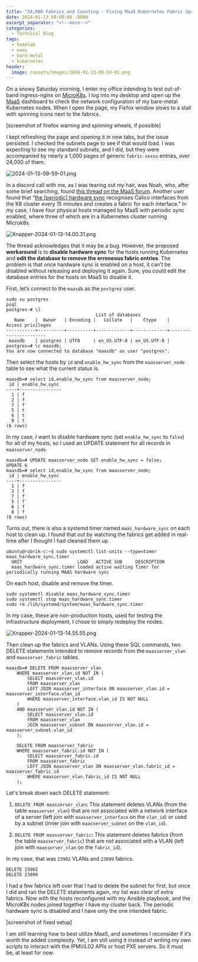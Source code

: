 ```yaml
---
title: "24,000 Fabrics and Counting - Fixing MaaS Kubernetes Fabric Sprawl"
date: 2024-01-13 00:00:00 -0000
excerpt_separator: "<!--more-->"
categories:
  - Technical Blog
tags:
  - homelab
  - maas
  - bare-metal
  - kubernetes
header:
  image: /assets/images/2024-01-13-09-59-01.png
---
```


On a snowy Saturday morning, I enter my office intending to test out-of-band ingress-nginx on [MicroK8s](https://microk8s.io/). I log into my desktop and open up the [MaaS](https://maas.io/) dashboard to check the network configuration of my bare-metal Kubernetes nodes. When I open the page, my Fixfox window slows to a stall with spinning icons next to the fabrics.

[screenshot of firefox warning and spinning wheels, if possible]

I kept refreshing the page and opening it in new tabs, but the issue persisted. I checked the subnets page to see if that would load. I was expecting to see my standard subnets, and I did, but they were accompanied by nearly a 1,000 pages of generic `fabric-xxxxx` entries, over 24,000 of them.

![2024-01-13-09-59-01.png](/assets/images/2024-01-13-09-59-01.png)

In a discord call with me, as I was tearing out my hair, was Noah, who, after some brief searching, found [this thread on the MaaS forum](https://discourse.maas.io/t/maas-3-2-9-creates-calico-interfaces-80-000-fabrics/7625/6). Another user found that “[the [periodic] hardware sync](https://maas.io/docs/machines#heading--about-updating-hardware) recognises Calico interfaces from the K8 cluster every 15 minutes and creates a fabric for each interface.” In my case, I have four physical hosts managed by MaaS with periodic sync enabled, where three of which are in a Kubernetes cluster running Microk8s.

![Xnapper-2024-01-13-14.00.31.png](/assets/images/Xnapper-2024-01-13-14.00.31.png)

The thread acknowledges that it may be a bug. However, the proposed **workaround** is to **disable hardware sync** for the hosts running Kubernetes and **edit the database to remove the erroneous fabric entries**. The problem is that once hardware sync is enabled on a host, it can’t be disabled without releasing and deploying it again. Sure, you could edit the database entries for the hosts on MaaS to disable it.

First, let’s connect to the `maasdb` as the `postgres` user.

```
sudo su postgres
psql
postgres-# \l
                                  List of databases
   Name    |  Owner   | Encoding |   Collate   |    Ctype    |   Access privileges   
-----------+----------+----------+-------------+-------------+-----------------------
 maasdb    | postgres | UTF8     | en_US.UTF-8 | en_US.UTF-8 |
postgres=# \c maasdb;
You are now connected to database "maasdb" as user "postgres".
```

Then select the hosts by `id` and `enable_hw_sync` from the `maasserver_node` table to see what the current status is.

```
maasdb=# select id,enable_hw_sync from maasserver_node;
 id | enable_hw_sync 
----+----------------
  1 | f
  2 | f
  7 | f
  5 | t
  6 | t
  8 | t
(6 rows)
```

In my case, I want to disable hardware sync (set `enable_hw_sync` to `false`) for all of my hosts, so I used an UPDATE statement for all records in `maasserver_node`.

```
maasdb=# UPDATE maasserver_node SET enable_hw_sync = false;
UPDATE 6
maasdb=# select id,enable_hw_sync from maasserver_node;
 id | enable_hw_sync 
----+----------------
  1 | f
  2 | f
  7 | f
  5 | f
  6 | f
  8 | f
(6 rows)
```

Turns out, there is also a systemd timer named `maas_hardware_sync` on each host to clean up. I found that out by watching the fabrics get added in real-time after I thought I had cleaned them up.

```
ubuntu@rubrik-c:~$ sudo systemctl list-units --type=timer maas_hardware_sync.timer
  UNIT                     LOAD   ACTIVE SUB     DESCRIPTION                                      
  maas_hardware_sync.timer loaded active waiting Timer for periodically running MAAS hardware sync
```

On each host, disable and remove the timer.

```
sudo systemctl disable maas_hardware_sync.timer
sudo systemctl stop maas_hardware_sync.timer
sudo rm /lib/systemd/system/maas_hardware_sync.timer
```

In my case, these are non-production hosts, used for testing the infrastructure deployment, I chose to simply redeploy the nodes.

![Xnapper-2024-01-13-14.55.55.png](/assets/images/Xnapper-2024-01-13-14.55.55.png)

Then clean up the fabrics and VLANs. Using these SQL commands, two DELETE statements intended to remove records from the `maasserver_vlan` and `maasserver_fabric` tables.

```
maasdb=# DELETE FROM maasserver_vlan
	WHERE maasserver_vlan.id NOT IN (
	    SELECT maasserver_vlan.id 
	    FROM maasserver_vlan
	    LEFT JOIN maasserver_interface ON maasserver_vlan.id = maasserver_interface.vlan_id
	    WHERE maasserver_interface.vlan_id IS NOT NULL  
	)
	AND maasserver_vlan.id NOT IN (
	    SELECT maasserver_vlan.id 
	    FROM maasserver_vlan
	    JOIN maasserver_subnet ON maasserver_vlan.id = maasserver_subnet.vlan_id
	);

	DELETE FROM maasserver_fabric
	WHERE maasserver_fabric.id NOT IN (
	    SELECT maasserver_fabric.id 
	    FROM maasserver_fabric
	    LEFT JOIN maasserver_vlan ON maasserver_vlan.fabric_id = maasserver_fabric.id
	    WHERE maasserver_vlan.fabric_id IS NOT NULL
	);
```

Let's break down each DELETE statement:

1. `DELETE FROM maasserver_vlan`**:** This statement deletes VLANs (from the table `maasserver_vlan`) that are not associated with a network interface of a server (left join with `maasserver_interface` on the `vlan_id`) or used by a subnet (inner join with `maasserver_subnet` on the `vlan_id`).

2. `DELETE FROM maasserver_fabric`**:** This statement deletes fabrics (from the table `maasserver_fabric`) that are not associated with a VLAN (left join with `maasserver_vlan` on the `fabric_id`).

In my case, that was `23902` VLANs and `23899` fabrics.

```
DELETE 23902
DELETE 23899
```

I had a few fabrics left over that I had to delete the subnet for first, but once I did and ran the DELETE statements again, my list was clear of extra fabrics. Now with the hosts reconfigured with my Ansible playbook, and the MicroK8s nodes joined together I have my cluster back. The periodic hardware sync is disabled and I have only the one intended fabric.

[screenshot of fixed setup]

I am still learning how to best utilize MaaS, and sometimes I reconsider if it’s worth the added complexity. Yet, I am still using it instead of writing my own scripts to interact with the IPMI/iL02 APIs or host PXE servers. So it must be, at least for now.